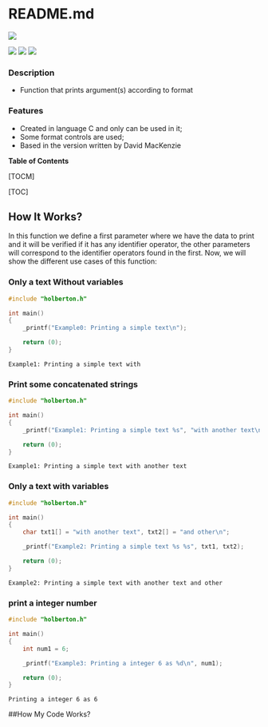 # README.md

![](https://pandao.github.io/editor.md/images/logos/editormd-logo-180x180.png)

![](https://img.shields.io/github/contributors/faykris/printf) ![](https://img.shields.io/github/last-commit/faykris/printf) ![](https://img.shields.io/github/commit-activity/m/faykris/printf)

### Description
- Function that prints argument(s) according to format

### Features
- Created in language C and only can be used in it;
- Some format controls are used;
- Based in the version written by David MacKenzie

**Table of Contents**

[TOCM]

[TOC]

## How It Works?
In this function we define a first parameter where we have the data to print and it will be verified if it has any identifier operator, the other parameters will correspond to the identifier operators found in the first.
Now, we will show the different use cases of this function: 
### Only a text Without variables
```C
#include "holberton.h"

int main()
{
	_printf("Example0: Printing a simple text\n");

	return (0);
}
```
```
Example1: Printing a simple text with

```
### Print some concatenated strings
```C
#include "holberton.h"

int main()
{
	_printf("Example1: Printing a simple text %s", "with another text\n");

	return (0);
}
```
```
Example1: Printing a simple text with another text

```
### Only a text with variables
```C
#include "holberton.h"

int main()
{
	char txt1[] = "with another text", txt2[] = "and other\n";

	_printf("Example2: Printing a simple text %s %s", txt1, txt2);

	return (0);
}
```
```
Example2: Printing a simple text with another text and other

```
### print a integer number
```C
#include "holberton.h"

int main()
{
	int num1 = 6; 

	_printf("Example3: Printing a integer 6 as %d\n", num1);

	return (0);
}
```
```
Printing a integer 6 as 6

```
##How My Code Works?